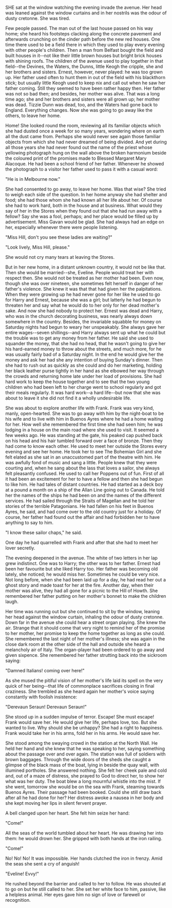 SHE sat at the window watching the evening invade the avenue. Her head
was leaned against the window curtains and in her nostrils was the odour
of dusty cretonne. She was tired.

Few people passed. The man out of the last house passed on his way
home; she heard his footsteps clacking along the concrete pavement and
afterwards crunching on the cinder path before the new red houses. One
time there used to be a field there in which they used to play every
evening with other people's children. Then a man from Belfast bought
the field and built houses in it--not like their little brown houses but
bright brick houses with shining roofs. The children of the avenue used
to play together in that field--the Devines, the Waters, the Dunns,
little Keogh the cripple, she and her brothers and sisters. Ernest,
however, never played: he was too grown up. Her father used often to
hunt them in out of the field with his blackthorn stick; but usually
little Keogh used to keep nix and call out when he saw her father
coming. Still they seemed to have been rather happy then. Her father was
not so bad then; and besides, her mother was alive. That was a long time
ago; she and her brothers and sisters were all grown up; her mother
was dead. Tizzie Dunn was dead, too, and the Waters had gone back to
England. Everything changes. Now she was going to go away like the
others, to leave her home.

Home! She looked round the room, reviewing all its familiar objects
which she had dusted once a week for so many years, wondering where on
earth all the dust came from. Perhaps she would never see again those
familiar objects from which she had never dreamed of being divided.
And yet during all those years she had never found out the name of the
priest whose yellowing photograph hung on the wall above the broken
harmonium beside the coloured print of the promises made to Blessed
Margaret Mary Alacoque. He had been a school friend of her father.
Whenever he showed the photograph to a visitor her father used to pass
it with a casual word:

"He is in Melbourne now."

She had consented to go away, to leave her home. Was that wise? She
tried to weigh each side of the question. In her home anyway she had
shelter and food; she had those whom she had known all her life about
her. Of course she had to work hard, both in the house and at business.
What would they say of her in the Stores when they found out that she
had run away with a fellow? Say she was a fool, perhaps; and her place
would be filled up by advertisement. Miss Gavan would be glad. She
had always had an edge on her, especially whenever there were people
listening.

"Miss Hill, don't you see these ladies are waiting?"

"Look lively, Miss Hill, please."

She would not cry many tears at leaving the Stores.

But in her new home, in a distant unknown country, it would not be like
that. Then she would be married--she, Eveline. People would treat her
with respect then. She would not be treated as her mother had been. Even
now, though she was over nineteen, she sometimes felt herself in danger
of her father's violence. She knew it was that that had given her the
palpitations. When they were growing up he had never gone for her like
he used to go for Harry and Ernest, because she was a girl; but latterly
he had begun to threaten her and say what he would do to her only for
her dead mother's sake. And now she had nobody to protect her. Ernest was
dead and Harry, who was in the church decorating business, was nearly
always down somewhere in the country. Besides, the invariable squabble
for money on Saturday nights had begun to weary her unspeakably. She
always gave her entire wages--seven shillings--and Harry always sent up
what he could but the trouble was to get any money from her father.
He said she used to squander the money, that she had no head, that
he wasn't going to give her his hard-earned money to throw about the
streets, and much more, for he was usually fairly bad of a Saturday night.
In the end he would give her the money and ask her had she any intention
of buying Sunday's dinner. Then she had to rush out as quickly as she
could and do her marketing, holding her black leather purse tightly in
her hand as she elbowed her way through the crowds and returning home
late under her load of provisions. She had hard work to keep the house
together and to see that the two young children who had been left to her
charge went to school regularly and got their meals regularly. It was
hard work--a hard life--but now that she was about to leave it she did
not find it a wholly undesirable life.

She was about to explore another life with Frank. Frank was very kind,
manly, open-hearted. She was to go away with him by the night-boat to
be his wife and to live with him in Buenos Ayres where he had a home
waiting for her. How well she remembered the first time she had seen
him; he was lodging in a house on the main road where she used to visit.
It seemed a few weeks ago. He was standing at the gate, his peaked cap
pushed back on his head and his hair tumbled forward over a face of
bronze. Then they had come to know each other. He used to meet her
outside the Stores every evening and see her home. He took her to see
The Bohemian Girl and she felt elated as she sat in an unaccustomed part
of the theatre with him. He was awfully fond of music and sang a little.
People knew that they were courting and, when he sang about the lass
that loves a sailor, she always felt pleasantly confused. He used to
call her Poppens out of fun. First of all it had been an excitement for
her to have a fellow and then she had begun to like him. He had tales of
distant countries. He had started as a deck boy at a pound a month on a
ship of the Allan Line going out to Canada. He told her the names of
the ships he had been on and the names of the different services. He had
sailed through the Straits of Magellan and he told her stories of the
terrible Patagonians. He had fallen on his feet in Buenos Ayres, he
said, and had come over to the old country just for a holiday. Of
course, her father had found out the affair and had forbidden her to
have anything to say to him.

"I know these sailor chaps," he said.

One day he had quarrelled with Frank and after that she had to meet her
lover secretly.

The evening deepened in the avenue. The white of two letters in her lap
grew indistinct. One was to Harry; the other was to her father. Ernest
had been her favourite but she liked Harry too. Her father was becoming
old lately, she noticed; he would miss her. Sometimes he could be very
nice. Not long before, when she had been laid up for a day, he had read
her out a ghost story and made toast for her at the fire. Another day,
when their mother was alive, they had all gone for a picnic to the Hill
of Howth. She remembered her father putting on her mother's bonnet to
make the children laugh.

Her time was running out but she continued to sit by the window,
leaning her head against the window curtain, inhaling the odour of dusty
cretonne. Down far in the avenue she could hear a street organ playing.
She knew the air. Strange that it should come that very night to remind
her of the promise to her mother, her promise to keep the home together
as long as she could. She remembered the last night of her mother's
illness; she was again in the close dark room at the other side of the
hall and outside she heard a melancholy air of Italy. The organ-player
had been ordered to go away and given sixpence. She remembered her
father strutting back into the sickroom saying:

"Damned Italians! coming over here!"

As she mused the pitiful vision of her mother's life laid its spell on
the very quick of her being--that life of commonplace sacrifices closing
in final craziness. She trembled as she heard again her mother's voice
saying constantly with foolish insistence:

"Derevaun Seraun! Derevaun Seraun!"

She stood up in a sudden impulse of terror. Escape! She must escape!
Frank would save her. He would give her life, perhaps love, too. But she
wanted to live. Why should she be unhappy? She had a right to happiness.
Frank would take her in his arms, fold her in his arms. He would save
her.

She stood among the swaying crowd in the station at the North Wall. He
held her hand and she knew that he was speaking to her, saying something
about the passage over and over again. The station was full of soldiers
with brown baggages. Through the wide doors of the sheds she caught a
glimpse of the black mass of the boat, lying in beside the quay wall,
with illumined portholes. She answered nothing. She felt her cheek pale
and cold and, out of a maze of distress, she prayed to God to direct
her, to show her what was her duty. The boat blew a long mournful
whistle into the mist. If she went, tomorrow she would be on the sea
with Frank, steaming towards Buenos Ayres. Their passage had been
booked. Could she still draw back after all he had done for her? Her
distress awoke a nausea in her body and she kept moving her lips in
silent fervent prayer.

A bell clanged upon her heart. She felt him seize her hand:

"Come!"

All the seas of the world tumbled about her heart. He was drawing her
into them: he would drown her. She gripped with both hands at the iron
railing.

"Come!"

No! No! No! It was impossible. Her hands clutched the iron in frenzy.
Amid the seas she sent a cry of anguish!

"Eveline! Evvy!"

He rushed beyond the barrier and called to her to follow. He was shouted
at to go on but he still called to her. She set her white face to him,
passive, like a helpless animal. Her eyes gave him no sign of love or
farewell or recognition.